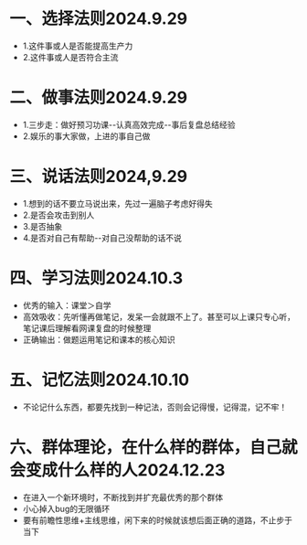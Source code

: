 # 一、选择法则2024.9.29
* 1.这件事或人是否能提高生产力
* 2.这件事或人是否符合主流

# 二、做事法则2024.9.29
* 1.三步走：做好预习功课--认真高效完成--事后复盘总结经验
* 2.娱乐的事大家做，上进的事自己做

# 三、说话法则2024,9.29
* 1.想到的话不要立马说出来，先过一遍脑子考虑好得失
* 2.是否会攻击到别人
* 3.是否抽象
* 4.是否对自己有帮助--对自己没帮助的话不说

# 四、学习法则2024.10.3
* 优秀的输入：课堂＞自学
* 高效吸收：先听懂再做笔记，发呆一会就跟不上了。甚至可以上课只专心听，笔记课后理解看网课复盘的时候整理
* 正确输出：做题运用笔记和课本的核心知识

# 五、记忆法则2024.10.10
* 不论记什么东西，都要先找到一种记法，否则会记得慢，记得混，记不牢！

# 六、群体理论，在什么样的群体，自己就会变成什么样的人2024.12.23
* 在进入一个新环境时，不断找到并扩充最优秀的那个群体
* 小心掉入bug的无限循环
* 要有前瞻性思维+主线思维，闲下来的时候就该想后面正确的道路，不止步于当下